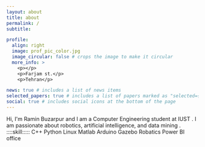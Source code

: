 ```yaml
---
layout: about
title: about
permalink: /
subtitle:

profile:
  align: right
  image: prof_pic_color.jpg
  image_circular: false # crops the image to make it circular
  more_info: >
    <p></p>
    <p>Farjam st.</p>
    <p>Tehran</p>

news: true # includes a list of news items
selected_papers: true # includes a list of papers marked as "selected={true}"
social: true # includes social icons at the bottom of the page
---
```

Hi, I'm Ramin Buzarpur and I am a Computer Engineering student at IUST . I am passionate about robotics, artificial intelligence, and data mining .
                                ::::skill:::::
                                C++
                                Python
                                Linux
                                Matlab
                                Arduino
                                Gazebo
                                Robatics
                                Power BI
                                office